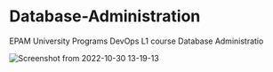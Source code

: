 # Database-Administration
EPAM University Programs DevOps L1 course Database Administratio

![Screenshot from 2022-10-30 13-19-13](https://user-images.githubusercontent.com/102302310/213526592-0f6b2c99-7790-4025-a33b-7bf7e773a9a6.png)
